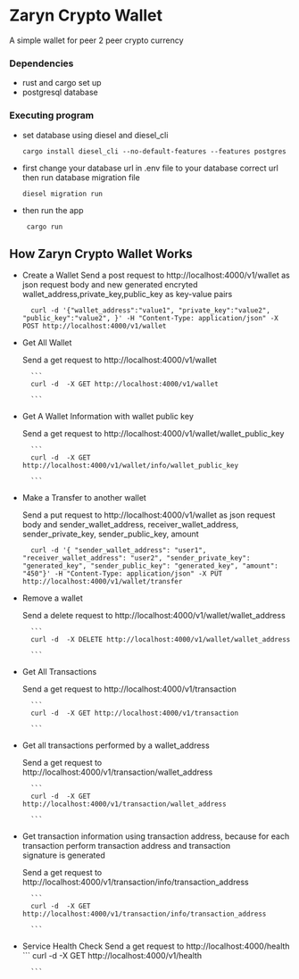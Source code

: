 # Zaryn  Crypto Wallet
A simple wallet for peer 2 peer crypto currency

### Dependencies

* rust and cargo set up
* postgresql database

### Executing program

* set database using diesel and diesel_cli

    ```
    cargo install diesel_cli --no-default-features --features postgres

    ```

* first change your database url in .env file to your database correct url then run database migration file
    ```
    diesel migration run

    ```
* then run the app

    ```
     cargo run

    ```

## How Zaryn Crypto Wallet Works

* Create a Wallet
    Send a post request to http://localhost:4000/v1/wallet as json request body and new generated encryted wallet_address,private_key,public_key as key-value pairs

    ```
      curl -d '{"wallet_address":"value1", "private_key":"value2", "public_key":"value2", }' -H "Content-Type: application/json" -X POST http://localhost:4000/v1/wallet
    
    ```
* Get All Wallet 
 
    Send a get request to http://localhost:4000/v1/wallet 

        ```
        curl -d  -X GET http://localhost:4000/v1/wallet

        ```
* Get A Wallet Information with wallet public key
 
    Send a get request to http://localhost:4000/v1/wallet/wallet_public_key 

        ```
        curl -d  -X GET http://localhost:4000/v1/wallet/info/wallet_public_key

        ```

* Make a Transfer to another wallet
    
    Send a put request to http://localhost:4000/v1/wallet as json request body and sender_wallet_address, receiver_wallet_address, sender_private_key, sender_public_key, amount  
    
    ```
      curl -d '{ "sender_wallet_address": "user1", "receiver_wallet_address": "user2", "sender_private_key": "generated_key", "sender_public_key": "generated_key", "amount": "450"}' -H "Content-Type: application/json" -X PUT http://localhost:4000/v1/wallet/transfer
    
    ```
* Remove a wallet
 
    Send a delete request to http://localhost:4000/v1/wallet/wallet_address 

        ```
        curl -d  -X DELETE http://localhost:4000/v1/wallet/wallet_address

        ```

* Get All Transactions
 
    Send a get request to http://localhost:4000/v1/transaction 

        ```
        curl -d  -X GET http://localhost:4000/v1/transaction

        ```
* Get all transactions performed by a wallet_address
 
    Send a get request to http://localhost:4000/v1/transaction/wallet_address 

        ```
        curl -d  -X GET http://localhost:4000/v1/transaction/wallet_address

        ```
* Get  transaction information using transaction address, because for each transaction perform transaction address and transaction  
    signature is generated

    Send a get request to http://localhost:4000/v1/transaction/info/transaction_address 

        ```
        curl -d  -X GET http://localhost:4000/v1/transaction/info/transaction_address

        ```

* Service Health Check
        Send a get request to http://localhost:4000/health
        ```
        curl -d  -X GET http://localhost:4000/v1/health

        ```